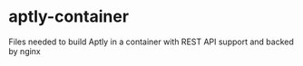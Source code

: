 # aptly-container
Files needed to build Aptly in a container with REST API support and backed by nginx
